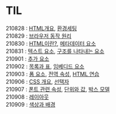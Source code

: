 # TIL
210828 :  [HTML개요](/HTML/outline.md), [환경세팅](/HTML/setting.md)<br />
210829 : [브라우저 동작 원리](/HTML/browser.md)<br />
210830 : [HTML이란?](/HTML/aboutHTML.md), [메타데이터 요소](/HTML/metadata.md)<br />
210831 : [텍스트 요소](/HTML/textElement.md), [구조를 나타내는 요소](HTML/structureElement.md)<br />
210901 :  [추가 요소](/HTML/additionalElement.md)<br />
210902 :  [목록과 표](/HTML/listTable.md), [임베디드 요소](HTML/imbededElement.md)<br />
210903 :  [폼 요소](/HTML/formElement.md), [전역 속성](/HTML/globalAttribute.md), [HTML 연습](/HTML/practiceHTML.html)<br />
210906 :  [CSS 개요](/CSS/outline.md), [선택자](/CSS/selector.md) <br />
210907 :  [폰트 관련 속성](/CSS/font/font.css), [단위와 값](/CSS/unit/unit.css), [박스 모델](CSS/boxmodel/boxmodel.css)<br />
210908 : [레이아웃](/CSS/layout/layout.css) <br />
210909 : [색상과 배경](/CSS/color/color.css) <br />